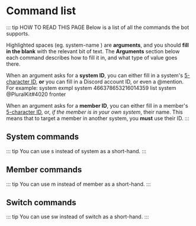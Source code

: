﻿# Command list

::: tip HOW TO READ THIS PAGE
Below is a list of all the commands the bot supports.

Highlighted spaces (eg. <Arg>system-name</Arg> ) are **arguments**, and you should **fill in the blank** with the relevant bit of text.
The **Arguments** section below each command describes how to fill it in, and what type of value goes there.

When an argument asks for a **system ID**, you can either fill in a system's [5-character ID](./ids.md), **or** you can fill in a Discord account ID, or even a @mention. For example:
<CmdGroup>
<Cmd comment="Looks up a system with the ID 'exmpl'">system <Arg>exmpl</Arg></Cmd>
<Cmd>system <Arg>466378653216014359</Arg> list</Cmd>
<Cmd>system <Arg>@PluralKit#4020</Arg> fronter</Cmd>
</CmdGroup>

When an argument asks for a **member ID**, you can either fill in a member's [5-character ID](./ids.md), or, *if the member is in your own system*, their name. This means that to target a member in another system, you **must** use their ID.
:::

## System commands
::: tip
You can use <CmdInline>s</CmdInline> instead of <CmdInline>system</CmdInline> as a short-hand.
:::

<CommandInfo cmd="systemInfo"></CommandInfo>
<CommandInfo cmd="systemNew"></CommandInfo>
<CommandInfo cmd="systemName"></CommandInfo>
<CommandInfo cmd="systemDesc"></CommandInfo>

## Member commands
::: tip
You can use <CmdInline>m</CmdInline> instead of <CmdInline>member</CmdInline> as a short-hand.
:::

## Switch commands
::: tip
You can use <CmdInline>sw</CmdInline> instead of <CmdInline>switch</CmdInline> as a short-hand.
:::